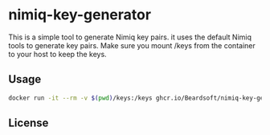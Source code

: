 # nimiq-key-generator

This is a simple tool to generate Nimiq key pairs. it uses the default Nimiq tools to generate key pairs.
Make sure you mount /keys from the container to your host to keep the keys.

## Usage

```bash
docker run -it --rm -v $(pwd)/keys:/keys ghcr.io/Beardsoft/nimiq-key-generator:main
```

## License
